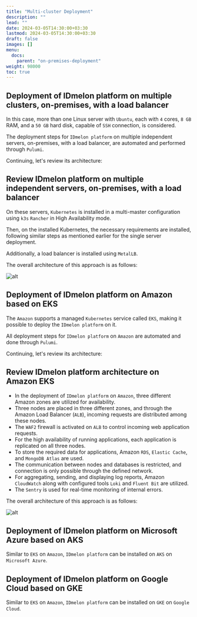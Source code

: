```yaml
---
title: "Multi-cluster Deployment"
description: ""
lead: ""
date: 2024-03-05T14:30:00+03:30
lastmod: 2024-03-05T14:30:00+03:30
draft: false
images: []
menu:
  docs:
    parent: "on-premises-deployment"
weight: 98000
toc: true
---
```


## Deployment of IDmelon platform on multiple clusters, on-premises, with a load balancer  

In this case, more than one Linux server with `Ubuntu`, each with `4` cores, `8 GB` RAM, and a `50 GB` hard disk, capable of `SSH` connection, is considered.  

The deployment steps for `IDmelon platform` on multiple independent servers, on-premises, with a load balancer, are automated and performed through `Pulumi`.  

Continuing, let's review its architecture:  

## Review IDmelon platform on multiple independent servers, on-premises, with a load balancer  

On these servers, `Kubernetes` is installed in a multi-master configuration using `k3s` `Rancher` in High Availability mode.  

Then, on the installed Kubernetes, the necessary requirements are installed, following similar steps as mentioned earlier for the single server deployment.  

Additionally, a load balancer is installed using `MetalLB`.  

The overall architecture of this approach is as follows:  

![alt](/images/vendor/deploy/idmelon_cloud_03.svg)  

## Deployment of IDmelon platform on Amazon based on EKS  

The `Amazon` supports a managed `Kubernetes` service called `EKS`, making it possible to deploy the `IDmelon platform` on it.  

All deployment steps for `IDmelon platform` on `Amazon` are automated and done through `Pulumi`.  

Continuing, let's review its architecture:  

## Review IDmelon platform architecture on Amazon EKS  

- In the deployment of `IDmelon platform` on `Amazon`, three different Amazon zones are utilized for availability.  
- Three nodes are placed in three different zones, and through the Amazon Load Balancer (`ALB`), incoming requests are distributed among these nodes.  
- The `WAF2` firewall is activated on `ALB` to control incoming web application requests.  
- For the high availability of running applications, each application is replicated on all three nodes.  
- To store the required data for applications, Amazon `RDS`, `Elastic Cache`, and `MongoDB Atlas` are used.  
- The communication between nodes and databases is restricted, and connection is only possible through the defined network.  
- For aggregating, sending, and displaying log reports, Amazon `CloudWatch` along with configured tools `Loki` and `Fluent Bit` are utilized.  
- The `Sentry` is used for real-time monitoring of internal errors.  

The overall architecture of this approach is as follows:  

![alt](/images/vendor/deploy/idmelon_cloud_01.svg)  

## Deployment of IDmelon platform on Microsoft Azure based on AKS  

Similar to `EKS` on `Amazon`, `IDmelon platform` can be installed on `AKS` on `Microsoft Azure`.  

## Deployment of IDmelon platform on Google Cloud based on GKE  

Similar to `EKS` on `Amazon`, `IDmelon platform` can be installed on `GKE` on `Google Cloud`.  
